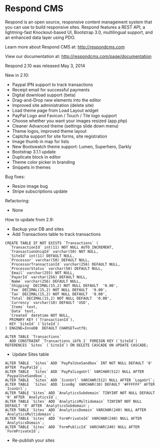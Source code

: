 Respond CMS
===========

Respond is an open source, responsive content management system that you can use to build responsive sites. Respond features a REST API, a lightning-fast Knockout-based UI, Bootstrap 3.0, multilingual support, and an enhanced data layer using PDO. 

Learn more about Respond CMS at: http://respondcms.com

View our documentation at: http://respondcms.com/page/documentation

Respond 2.10 was released May 3, 2014

New in 2.10:
- Paypal IPN support to track transactions
- Receipt email for successful payments
- Digital download support (beta)
- Drag-and-Drop new elements into the editor
- Improved site administration (delete site)
- Load theme page from Load Layout widget
- PayPal Logo and Favicon / Touch / Tile logo support
- Choose whether you want your images resized (app.php)
- Cleaner Advanced theme (settings slide down menu)
- Theme logos, improved theme layout
- Captcha support for site forms, site registration
- Image thumb in map for lists
- New Bootswatch theme support: Lumen, Superhero, Darkly
- Bootstrap 3.1.1 update
- Duplicate block in editor
- Theme color picker in branding
- Snippets in themes

Bug fixes:
- Resize image bug
- Stripe subscriptions update

Refactoring:
- None

How to update from 2.9:
- Backup your DB and sites
- Add Transactions table to track transactions

```
CREATE TABLE IF NOT EXISTS `Transactions` (
  `TransactionId` int(11) NOT NULL AUTO_INCREMENT,
  `TransactionUniqId` varchar(50) NOT NULL,
  `SiteId` int(11) DEFAULT NULL,
  `Processor` varchar(50) DEFAULT NULL,
  `ProcessorTransactionId` varchar(256) DEFAULT NULL,
  `ProcessorStatus` varchar(50) DEFAULT NULL,
  `Email` varchar(255) NOT NULL,
  `PayerId` varchar(256) DEFAULT NULL,
  `Name` varchar(256) DEFAULT NULL,
  `Shipping` DECIMAL(15,2) NOT NULL DEFAULT  '0.00',
  `Fee` DECIMAL(15,2) NOT NULL DEFAULT  '0.00',
  `Tax` DECIMAL(15,2) NOT NULL DEFAULT  '0.00',
  `Total` DECIMAL(15,2) NOT NULL DEFAULT  '0.00',
  `Currency` varchar(10) DEFAULT 'USD',
  `Items` text,
  `Data` text,
  `Created` datetime NOT NULL,
  PRIMARY KEY (`TransactionId`),
  KEY `SiteId` (`SiteId`)
) ENGINE=InnoDB  DEFAULT CHARSET=utf8;

ALTER TABLE `Transactions`
  ADD CONSTRAINT `Transactions_ibfk_1` FOREIGN KEY (`SiteId`) REFERENCES `Sites` (`SiteId`) ON DELETE CASCADE ON UPDATE CASCADE;
```
- Update Sites table
```
ALTER TABLE  `Sites` ADD `PayPalUseSandbox` INT NOT NULL DEFAULT '0' AFTER `PayPalId`;
ALTER TABLE  `Sites` ADD `PayPalLogoUrl` VARCHAR(512) NULL AFTER `PaypalUseSandbox`;
ALTER TABLE  `Sites` ADD `IconUrl` VARCHAR(512) NULL AFTER `LogoUrl`;
ALTER TABLE  `Sites` ADD `IconBg` VARCHAR(10) DEFAULT '#FFFFFF' AFTER `IconUrl`;
ALTER TABLE `Sites` ADD `AnalyticsSubdomain` TINYINT NOT NULL DEFAULT '0' AFTER `AnalyticsId`;
ALTER TABLE `Sites` ADD `AnalyticsMultidomain` TINYINT NOT NULL DEFAULT '0' AFTER `AnalyticsSubdomain`;
ALTER TABLE `Sites` ADD `AnalyticsDomain` VARCHAR(240) NULL AFTER `AnalyticsMultidomain`;
ALTER TABLE `Sites` ADD `FormPrivateId` VARCHAR(240) NULL AFTER `AnalyticsDomain`;
ALTER TABLE `Sites` ADD `FormPublicId` VARCHAR(240) NULL AFTER `FormPrivateId`;
```

- Re-publish your sites




